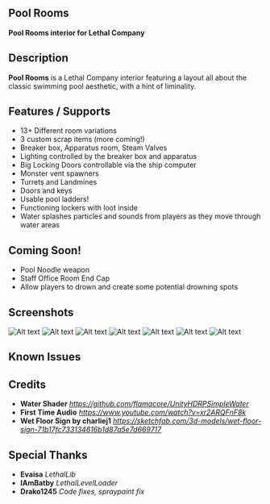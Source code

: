 **Pool Rooms**
--

**Pool Rooms interior for Lethal Company**

**Description**
--

**Pool Rooms** is a Lethal Company interior featuring a layout all about the classic swimming pool aesthetic, with a hint of liminality.

**Features / Supports**
--
* 13+ Different room variations
* 3 custom scrap items (more coming!)
* Breaker box, Apparatus room, Steam Valves
* Lighting controlled by the breaker box and apparatus
* Big Locking Doors controllable via the ship computer
* Monster vent spawners
* Turrets and Landmines
* Doors and keys
* Usable pool ladders!
* Functioning lockers with loot inside
* Water splashes particles and sounds from players as they move through water areas

**Coming Soon!**
--
* Pool Noodle weapon
* Staff Office Room End Cap
* Allow players to drown and create some potential drowning spots

**Screenshots**
--
![Alt text](https://github.com/rfsheffer/PoolRooms/blob/main/Screenshots/poolupgrades.png?raw=true "Shot 1")
![Alt text](https://github.com/rfsheffer/PoolRooms/blob/main/Screenshots/lockers.png?raw=true "Shot 2")
![Alt text](https://github.com/rfsheffer/PoolRooms/blob/main/Screenshots/bathrooms.png?raw=true "Shot 3")
![Alt text](https://github.com/rfsheffer/PoolRooms/blob/main/Screenshots/shot2.jpg?raw=true "Shot 4")
![Alt text](https://github.com/rfsheffer/PoolRooms/blob/main/Screenshots/shot1.jpg?raw=true "Shot 5")
![Alt text](https://github.com/rfsheffer/PoolRooms/blob/main/Screenshots/shot3.jpg?raw=true "Shot 6")
![Alt text](https://github.com/rfsheffer/PoolRooms/blob/main/Screenshots/shot5.jpg?raw=true "Shot 7")

**Known Issues**
--

  
**Credits**
--
* **Water Shader** *https://github.com/flamacore/UnityHDRPSimpleWater*
* **First Time Audio** *https://www.youtube.com/watch?v=xr2ARQFnF8k*
* **Wet Floor Sign by charliej1** *https://sketchfab.com/3d-models/wet-floor-sign-71b17fc733134616b1d87a5e7d669717*

**Special Thanks**
--
* **Evaisa** *LethalLib*
* **IAmBatby** *LethalLevelLoader*
* **Drako1245** *Code fixes, spraypaint fix*
